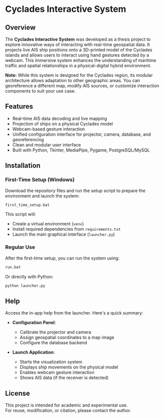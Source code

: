# Cyclades Interactive System

## Overview

The **Cyclades Interactive System** was developed as a thesis project to explore innovative ways of interacting with real-time geospatial data. It projects live AIS ship positions onto a 3D-printed model of the Cyclades islands and allows users to interact using hand gestures detected by a webcam. This immersive system enhances the understanding of maritime traffic and spatial relationships in a physical-digital hybrid environment.

**Note:** While this system is designed for the Cyclades region, its modular architecture allows adaptation to other geographic areas. You can georeference a different map, modify AIS sources, or customize interaction components to suit your use case.


## Features

- Real-time AIS data decoding and live mapping
- Projection of ships on a physical Cyclades model
- Webcam-based gesture interaction
- Unified configuration interface for projector, camera, database, and georeferencing
- Clean and modular user interface
- Built with Python, Tkinter, MediaPipe, Pygame, PostgreSQL/MySQL


## Installation

### First-Time Setup (Windows)

Download the repository files and run the setup script to prepare the environment and launch the system:

```bat
first_time_setup.bat
```

This script will:
- Create a virtual environment (`venv`)
- Install required dependencies from `requirements.txt`
- Launch the main graphical interface (`launcher.py`)

### Regular Use

After the first-time setup, you can run the system using:

```bat
run.bat
```

Or directly with Python:

```bash
python launcher.py
```



## Help

Access the in-app help from the launcher. Here's a quick summary:

- **Configuration Panel**:
  - Calibrate the projector and camera
  - Assign geospatial coordinates to a map image
  - Configure the database backend

- **Launch Application**:
  - Starts the visualization system
  - Displays ship movements on the physical model
  - Enables webcam gesture interaction
  - Shows AIS data (if the receiver is detected)


## License

This project is intended for academic and experimental use.  
For reuse, modification, or citation, please contact the author.
